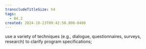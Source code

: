 ```yaml
---
transcludeTitleSize: h4
tags:
  - B4.2
created: 2024-10-23T09:42:50.000-0400
---
```

use a variety of techniques (e.g., dialogue, questionnaires, surveys, research) to clarify program specifications;